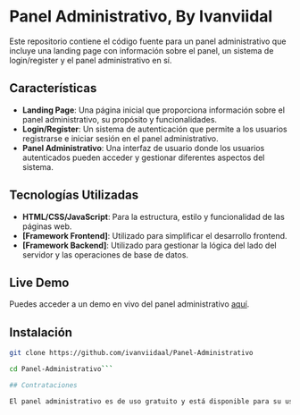 # Panel Administrativo, By Ivanviidal

Este repositorio contiene el código fuente para un panel administrativo que incluye una landing page con información sobre el panel, un sistema de login/register y el panel administrativo en sí.

## Características

- **Landing Page**: Una página inicial que proporciona información sobre el panel administrativo, su propósito y funcionalidades.
- **Login/Register**: Un sistema de autenticación que permite a los usuarios registrarse e iniciar sesión en el panel administrativo.
- **Panel Administrativo**: Una interfaz de usuario donde los usuarios autenticados pueden acceder y gestionar diferentes aspectos del sistema.

## Tecnologías Utilizadas

- **HTML/CSS/JavaScript**: Para la estructura, estilo y funcionalidad de las páginas web.
- **[Framework Frontend]**: Utilizado para simplificar el desarrollo frontend.
- **[Framework Backend]**: Utilizado para gestionar la lógica del lado del servidor y las operaciones de base de datos.

## Live Demo

Puedes acceder a un demo en vivo del panel administrativo [aquí](https://proyectopanel.ivansite.es/).

## Instalación

```bash
git clone https://github.com/ivanviidaal/Panel-Administrativo

cd Panel-Administrativo```

## Contrataciones

El panel administrativo es de uso gratuito y está disponible para su uso según los términos de la [Licencia MIT](LICENSE). Sin embargo, si necesitas realizar modificaciones específicas o implementar nuevas funcionalidades personalizadas, estoy disponible para contrataciones. Puedo ajustar el panel a tus necesidades y requerimientos específicos. Si estás interesado en contratar mis servicios, no dudes en contactarme a través de [mi sitio web](https://ivansite.es/#contacto).
